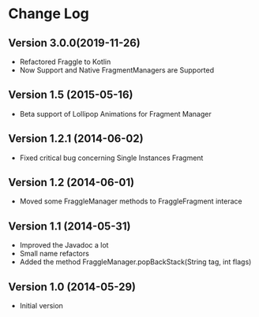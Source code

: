 Change Log
==========
Version 3.0.0(2019-11-26)
--------------------------
* Refactored Fraggle to Kotlin
* Now Support and Native FragmentManagers are Supported

Version 1.5 (2015-05-16)
--------------------------
* Beta support of Lollipop Animations for Fragment Manager

Version 1.2.1 (2014-06-02)
-----------------------
* Fixed critical bug concerning Single Instances Fragment

Version 1.2 (2014-06-01)
-----------------------
* Moved some FraggleManager methods to FraggleFragment interace

Version 1.1 (2014-05-31)
------------------------
* Improved the Javadoc a lot
* Small name refactors
* Added the method FraggleManager.popBackStack(String tag, int flags)

Version 1.0 (2014-05-29)
------------------------
* Initial version